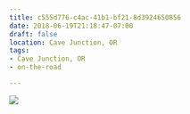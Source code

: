```yaml
---
title: c555d776-c4ac-41b1-bf21-8d3924650856
date: 2018-06-19T21:18:47-07:00
draft: false
location: Cave Junction, OR
tags:
- Cave Junction, OR
- on-the-road

---
```



![](https://d17enza3bfujl8.cloudfront.net/DSCF9871.jpg)

